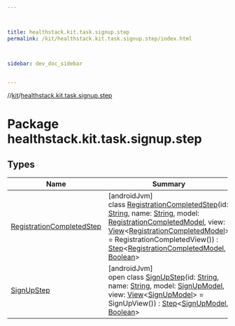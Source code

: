 ```yaml
---



title: healthstack.kit.task.signup.step
permalink: /kit/healthstack.kit.task.signup.step/index.html



sidebar: dev_doc_sidebar


---
```




//[kit](/kit.html)/[healthstack.kit.task.signup.step](index.html)



# Package healthstack.kit.task.signup.step



## Types


| Name | Summary |
|---|---|
| [RegistrationCompletedStep](-registration-completed-step/index.html) | [androidJvm]<br>class [RegistrationCompletedStep](-registration-completed-step/index.html)(id: [String](https://kotlinlang.org/api/latest/jvm/stdlib/kotlin/-string/index.html), name: [String](https://kotlinlang.org/api/latest/jvm/stdlib/kotlin/-string/index.html), model: [RegistrationCompletedModel](../healthstack.kit.task.signup.model/-registration-completed-model/index.html), view: [View](../healthstack.kit.task.base/-view/index.html)&lt;[RegistrationCompletedModel](../healthstack.kit.task.signup.model/-registration-completed-model/index.html)&gt; = RegistrationCompletedView()) : [Step](../healthstack.kit.task.base/-step/index.html)&lt;[RegistrationCompletedModel](../healthstack.kit.task.signup.model/-registration-completed-model/index.html), [Boolean](https://kotlinlang.org/api/latest/jvm/stdlib/kotlin/-boolean/index.html)&gt; |
| [SignUpStep](-sign-up-step/index.html) | [androidJvm]<br>open class [SignUpStep](-sign-up-step/index.html)(id: [String](https://kotlinlang.org/api/latest/jvm/stdlib/kotlin/-string/index.html), name: [String](https://kotlinlang.org/api/latest/jvm/stdlib/kotlin/-string/index.html), model: [SignUpModel](../healthstack.kit.task.signup.model/-sign-up-model/index.html), view: [View](../healthstack.kit.task.base/-view/index.html)&lt;[SignUpModel](../healthstack.kit.task.signup.model/-sign-up-model/index.html)&gt; = SignUpView()) : [Step](../healthstack.kit.task.base/-step/index.html)&lt;[SignUpModel](../healthstack.kit.task.signup.model/-sign-up-model/index.html), [Boolean](https://kotlinlang.org/api/latest/jvm/stdlib/kotlin/-boolean/index.html)&gt; |



